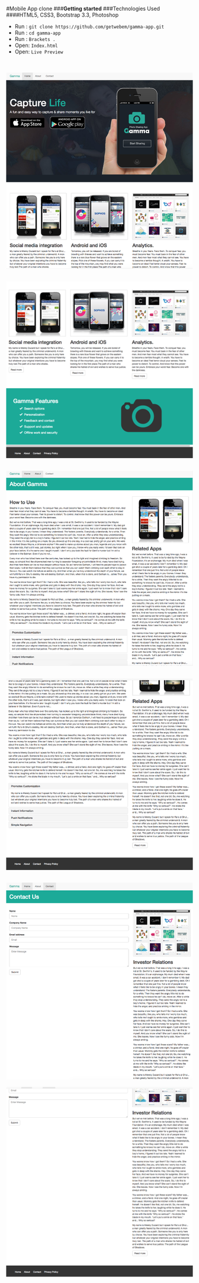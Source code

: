 #Mobile App clone
###**Getting started**
###Technologies Used
####HTML5, CSS3, Bootstrap 3.3, Photoshop
 - Run :  `git clone https://github.com/getwebem/gamma-app.git`
 - Run :  `cd gamma-app`
 - Run :  `Brackets .`
 - Open:  `Index.html`
 - Open:  `Live Preview` 
 
 <br/><br/>
![pic1](https://raw.githubusercontent.com/getwebem/README/master/gamma-app/Screen%20Shot%202017-03-13%20at%2022.24.54.png)
<br/><br/>

![pic2](https://raw.githubusercontent.com/getwebem/README/master/gamma-app/Screen%20Shot%202017-03-13%20at%2022.24.58.png)
<br/><br/>

![pic3](https://raw.githubusercontent.com/getwebem/README/master/gamma-app/Screen%20Shot%202017-03-13%20at%2022.25.13.png)
<br/><br/>

![pic4](https://raw.githubusercontent.com/getwebem/README/master/gamma-app/Screen%20Shot%202017-03-13%20at%2022.25.17.png)
<br/><br/>

![pic5](https://raw.githubusercontent.com/getwebem/README/master/gamma-app/Screen%20Shot%202017-03-13%20at%2022.25.25.png)
<br/><br/>
![pic6](https://raw.githubusercontent.com/getwebem/README/master/gamma-app/Screen%20Shot%202017-03-13%20at%2022.25.28.png)
<br/><br/>


